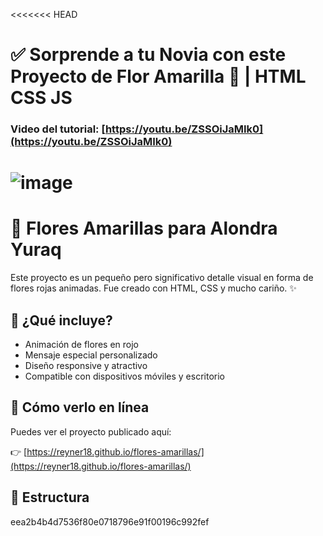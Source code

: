 <<<<<<< HEAD
# ✅ Sorprende  a tu Novia con este Proyecto de  Flor Amarilla 🌻 | HTML CSS JS
### Video del tutorial: [https://youtu.be/ZSSOiJaMIk0](https://youtu.be/ZSSOiJaMIk0)

![image](https://github.com/user-attachments/assets/899d1b33-bc87-45f8-8cb9-e11cf992a9d6)
=======
# 💐 Flores Amarillas para Alondra Yuraq

Este proyecto es un pequeño pero significativo detalle visual en forma de flores rojas animadas. Fue creado con HTML, CSS y mucho cariño. ✨

## 🌺 ¿Qué incluye?

- Animación de flores en rojo
- Mensaje especial personalizado
- Diseño responsive y atractivo
- Compatible con dispositivos móviles y escritorio

## 🚀 Cómo verlo en línea

Puedes ver el proyecto publicado aquí:

👉 [https://reyner18.github.io/flores-amarillas/](https://reyner18.github.io/flores-amarillas/)

## 📁 Estructura

eea2b4b4d7536f80e0718796e91f00196c992fef
